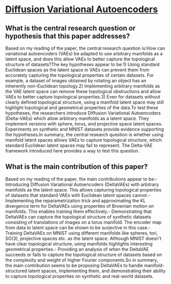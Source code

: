 # [Diffusion Variational Autoencoders](https://arxiv.org/abs/1901.08991)

## What is the central research question or hypothesis that this paper addresses?

Based on my reading of the paper, the central research question is:How can variational autoencoders (VAEs) be adapted to use arbitrary manifolds as a latent space, and does this allow VAEs to better capture the topological structure of datasets?The key hypotheses appear to be:1) Using standard Euclidean spaces as the latent space in VAEs can prevent them from accurately capturing the topological properties of certain datasets. For example, a dataset of images obtained by rotating an object has an inherently non-Euclidean topology.2) Implementing arbitrary manifolds as the VAE latent space can remove these topological obstructions and allow VAEs to better capture topological properties.3) Even for datasets without clearly defined topological structure, using a manifold latent space may still highlight topological and geometrical properties of the data.To test these hypotheses, the researchers introduce Diffusion Variational Autoencoders (Delta-VAEs) which allow arbitrary manifolds as a latent space. They implement versions with sphere, torus, and projective space latent spaces. Experiments on synthetic and MNIST datasets provide evidence supporting the hypotheses.In summary, the central research question is whether using manifold latent spaces allows VAEs to capture topological structure, which standard Euclidean latent spaces may fail to represent. The Delta-VAE framework introduced here provides a way to test this question.


## What is the main contribution of this paper?

Based on my reading of the paper, the main contributions appear to be:- Introducing Diffusion Variational Autoencoders (DeltaVAEs) with arbitrary manifolds as the latent space. This allows capturing topological properties of datasets that standard VAEs with Euclidean latent spaces cannot.- Implementing the reparametrization trick and approximating the KL divergence term for DeltaVAEs using properties of Brownian motion on manifolds. This enables training them effectively.- Demonstrating that DeltaVAEs can capture the topological structure of synthetic datasets consisting of translations of images on a torus manifold. The encoder map from data to latent space can be shown to be surjective in this case.- Training DeltaVAEs on MNIST using different manifolds like spheres, tori, SO(3), projective spaces etc. as the latent space. Although MNIST doesn't have clear topological structure, using manifolds highlights interesting geometrical properties.- Providing an analysis of when the DeltaVAE succeeds or fails to capture the topological structure of datasets based on the complexity and weight of higher Fourier components.So in summary, the main contribution seems to be proposing DeltaVAEs to handle manifold-structured latent spaces, implementing them, and demonstrating their ability to capture topological properties on synthetic and real-world datasets.
